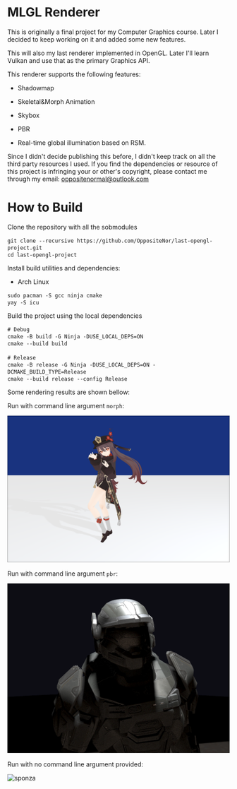 # MLGL Renderer

This is originally a final project for my Computer Graphics course. Later I decided to keep working on it and added some new features.

This will also my last renderer implemented in OpenGL. Later I'll learn Vulkan and use that as the primary Graphics API.

This renderer supports the following features:

* Shadowmap

* Skeletal&Morph Animation

* Skybox

* PBR

* Real-time global illumination based on RSM.

Since I didn't decide publishing this before, I didn't keep track on all the third party resources I used. If you find the dependencies
or resource of this project is infringing your or other's copyright, please contact me through my email: [oppositenormal@outlook.com](oppositenormal@outlook.com)

# How to Build

Clone the repository with all the sobmodules

```shell
git clone --recursive https://github.com/OppositeNor/last-opengl-project.git
cd last-opengl-project
```

Install build utilities and dependencies:

- Arch Linux

```shell
sudo pacman -S gcc ninja cmake
yay -S icu
```

Build the project using the local dependencies

```shell
# Debug
cmake -B build -G Ninja -DUSE_LOCAL_DEPS=ON
cmake --build build

# Release
cmake -B release -G Ninja -DUSE_LOCAL_DEPS=ON -DCMAKE_BUILD_TYPE=Release
cmake --build release --config Release
```

Some rendering results are shown bellow:

Run with command line argument `morph`:

![skeletal_animation](./media/animation_demo_image.png)

Run with command line argument `pbr`:

![pbr](./media/pbr_demo_image.png)

Run with no command line argument provided:

![sponza](./media/sponza_demo_image.png)

